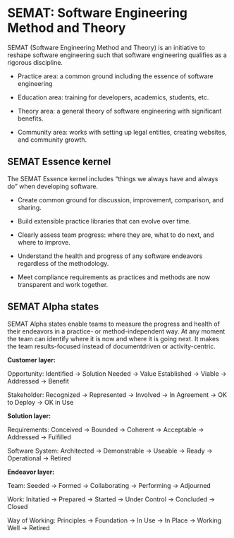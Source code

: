 # SEMAT: Software Engineering Method and Theory

SEMAT (Software Engineering Method and Theory) is an initiative to reshape software engineering such that software engineering qualifies as a rigorous discipline.

  * Practice area: a common ground including the essence of software engineering

  * Education area: training for developers, academics, students, etc.

  * Theory area: a general theory of software engineering with significant benefits.

  * Community area: works with setting up legal entities, creating websites, and community growth. 


## SEMAT Essence kernel

The SEMAT Essence kernel includes “things we always have and always do” when developing software. 

  * Create common ground for discussion, improvement, comparison, and sharing.

  * Build extensible practice libraries that can evolve over time.

  * Clearly assess team progress: where they are, what to do next, and where to improve.

  * Understand the health and progress of any software endeavors regardless of the methodology.

  * Meet compliance requirements as practices and methods are now transparent and work together.


## SEMAT Alpha states

SEMAT Alpha states enable teams to measure the progress and health of their endeavors in a practice- or method-independent way. At any moment the team can identify where it is now and where it is going next. It makes the team results-focused instead of documentdriven or activity-centric. 

**Customer layer:**

Opportunity: Identified → Solution Needed → Value Established → Viable → Addressed → Benefit

Stakeholder: Recognized → Represented → Involved → In Agreement → OK to Deploy → OK in Use

**Solution layer:**

Requirements: Conceived → Bounded → Coherent → Acceptable → Addressed → Fulfilled

Software System: Architected → Demonstrable → Useable → Ready → Operational → Retired

**Endeavor layer:**

Team: Seeded → Formed → Collaborating → Performing → Adjourned

Work: Initatied → Prepared → Started → Under Control → Concluded → Closed

Way of Working: Principles → Foundation → In Use → In Place → Working Well → Retired


